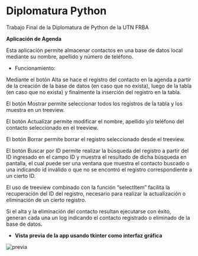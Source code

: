 # Diplomatura Python
Trabajo Final de la Diplomatura de Python de la UTN FRBA

**Aplicación de Agenda**

Esta aplicación permite almacenar contactos en una base de datos local mediante su
nombre, apellido y número de teléfono.

- Funcionamiento:

Mediante el botón Alta se hace el registro del contacto en la agenda a partir de la
creación de la base de datos (en caso que no exista), luego de la tabla (en caso que
no exista) y finalmente la inserción del registro en la tabla.

El botón Mostrar permite seleccionar todos los registros de la tabla y los
muestra en un treeview.

El botón Actualizar permite modificar el nombre, apellido y/o teléfono del
contacto seleccionado en el treeview.

El botón Borrar permite borrar el registro seleccionado desde el treeview.

El botón Buscar por ID permite realizar la búsqueda del registro a partir del ID
ingresado en el campo ID y muestra el resultado de dicha búsqueda en pantalla, el
cual puede ser una ventana que muestra el contacto buscado o una indicando id
inválido o que no se encontró el registro correspondiente a un cierto ID.

El uso de treeview combinado con la función “selectItem” facilita la recuperación del ID del
registro, necesario para realizar la actualización o eliminación de un cierto registro.

Si el alta y la eliminación del contacto resultan ejecutarse con éxito, generan cada una
un log indicando el contacto registrado o eliminado de la base de datos.

- **Vista previa de la app usando tkinter como interfaz gráfica**

![previa](https://user-images.githubusercontent.com/31832843/155847460-b2ee82ac-aca9-4d22-8a59-fdafebe44f88.png)

